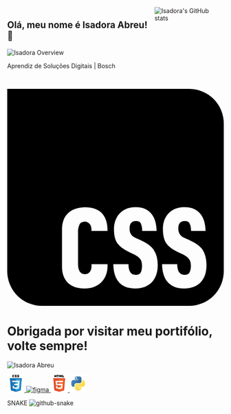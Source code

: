 <div style="display: flex;">
  <div style="align-items: start; gap: 20px;">
    <h2>Olá, meu nome é Isadora Abreu! 🌸</h2>
    <img src="https://img.shields.io/badge/Isadora-Overview?style=for-the-badge&logoSize=auto&label=Overview&labelColor=black&color=pink&cacheSeconds=3600" alt="Isadora Overview" />
     <p>Aprendiz de Soluções Digitais | Bosch</p>
    <br>
  </div>
  <div style="align-items: end; gap: 20px;">
    <img src="https://github-readme-stats.vercel.app/api?username=IsadoraAbreuu&show_icons=true&title_color=c71585&icon_color=c71585&text_color=000000&bg_color=fff0f6" alt="Isadora's GitHub stats" />
  </div>
</div>




<svg role="img" viewBox="0 0 24 24" xmlns="http://www.w3.org/2000/svg"><title>CSS</title><path d="M0 0v20.16A3.84 3.84 0 0 0 3.84 24h16.32A3.84 3.84 0 0 0 24 20.16V3.84A3.84 3.84 0 0 0 20.16 0Zm14.256 13.08c1.56 0 2.28 1.08 2.304 2.64h-1.608c.024-.288-.048-.6-.144-.84-.096-.192-.288-.264-.552-.264-.456 0-.696.264-.696.84-.024.576.288.888.768 1.08.72.288 1.608.744 1.92 1.296q.432.648.432 1.656c0 1.608-.912 2.592-2.496 2.592-1.656 0-2.4-1.032-2.424-2.688h1.68c0 .792.264 1.176.792 1.176.264 0 .456-.072.552-.24.192-.312.24-1.176-.048-1.512-.312-.408-.912-.6-1.32-.816q-.828-.396-1.224-.936c-.24-.36-.36-.888-.36-1.536 0-1.44.936-2.472 2.424-2.448m5.4 0c1.584 0 2.304 1.08 2.328 2.64h-1.608c0-.288-.048-.6-.168-.84-.096-.192-.264-.264-.528-.264-.48 0-.72.264-.72.84s.288.888.792 1.08c.696.288 1.608.744 1.92 1.296.264.432.408.984.408 1.656.024 1.608-.888 2.592-2.472 2.592-1.68 0-2.424-1.056-2.448-2.688h1.68c0 .744.264 1.176.792 1.176.264 0 .456-.072.552-.24.216-.312.264-1.176-.048-1.512-.288-.408-.888-.6-1.32-.816-.552-.264-.96-.576-1.2-.936s-.36-.888-.36-1.536c-.024-1.44.912-2.472 2.4-2.448m-11.031.018c.711-.006 1.419.198 1.839.63.432.432.672 1.128.648 1.992H9.336c.024-.456-.096-.792-.432-.96-.312-.144-.768-.048-.888.24-.12.264-.192.576-.168.864v3.504c0 .744.264 1.128.768 1.128a.65.65 0 0 0 .552-.264c.168-.24.192-.552.168-.84h1.776c.096 1.632-.984 2.712-2.568 2.688-1.536 0-2.496-.864-2.472-2.472v-4.032c0-.816.24-1.44.696-1.848.432-.408 1.146-.624 1.857-.63"/></svg>








# **Obrigada por visitar meu portifólio, volte sempre!**





![Isadora Abreu](https://img.shields.io/badge/:badgeContent)
  




<p align="left"> <a href="https://www.w3schools.com/css/" target="_blank" rel="noreferrer"> <img src="https://raw.githubusercontent.com/devicons/devicon/master/icons/css3/css3-original-wordmark.svg" alt="css3" width="40" height="40"/> <a href="https://www.figma.com/" target="_blank" rel="noreferrer"> <img src="https://www.vectorlogo.zone/logos/figma/figma-icon.svg" alt="figma" width="40" height="40"/> </a> <a href="https://www.w3.org/html/" target="_blank" rel="noreferrer"> <img src="https://raw.githubusercontent.com/devicons/devicon/master/icons/html5/html5-original-wordmark.svg" alt="html5" width="40" height="40"/> </a> <a href="https://www.python.org" target="_blank" rel="noreferrer"> <img src="https://raw.githubusercontent.com/devicons/devicon/master/icons/python/python-original.svg" alt="python" width="40" height="40"/> </a> </p>
  



SNAKE
<picture>
  <source media="(prefers-color-scheme: dark)" srcset="github-snake-dark.svg" />
  <source media="(prefers-color-scheme: light)" srcset="github-snake.svg" />
  <img alt="github-snake" src="file:///C:/Users/43912328803/Downloads/github-user-contribution.svg" />
</picture>
